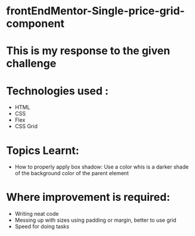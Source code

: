 # frontEndMentor-Single-price-grid-component

# This is my response to the given challenge

# Technologies used :
  - HTML
  - CSS
  - Flex
  - CSS Grid

# Topics Learnt:
   - How to properly apply box shadow: Use a color whis is a darker shade of the background color of the parent element
# Where improvement is required: 
  - Writing neat code
  - Messing up with sizes using padding or margin, better to use grid
  - Speed for doing tasks
